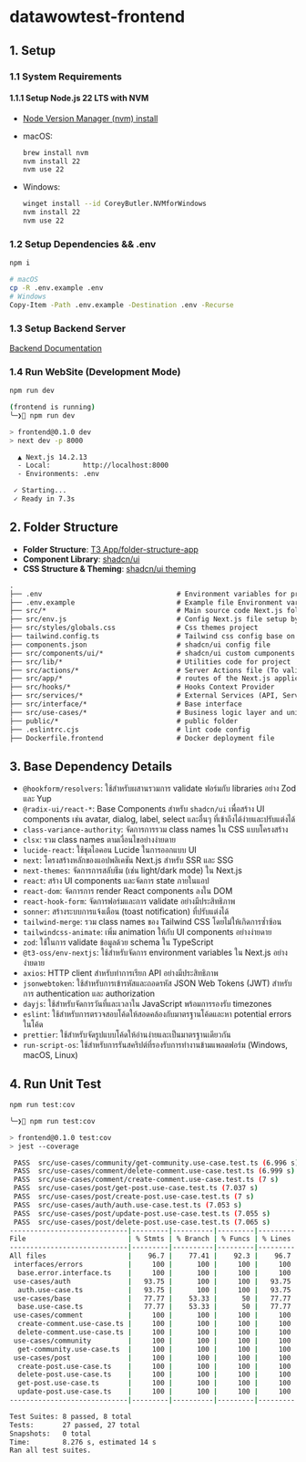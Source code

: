# datawowtest-frontend

## 1. Setup

### 1.1 System Requirements

#### 1.1.1 Setup Node.js 22 LTS with NVM

- [Node Version Manager (nvm) install](https://github.com/nvm-sh/nvm)
- macOS:

  ```sh
  brew install nvm
  nvm install 22
  nvm use 22
  ```

- Windows:
  ```sh
  winget install --id CoreyButler.NVMforWindows
  nvm install 22
  nvm use 22
  ```

### 1.2 Setup Dependencies && .env

```sh
npm i

# macOS
cp -R .env.example .env
# Windows
Copy-Item -Path .env.example -Destination .env -Recurse
```

### 1.3 Setup Backend Server

[Backend Documentation](../backend/README.md)

### 1.4 Run WebSite (Development Mode)

```sh
npm run dev

(frontend is running)
╰─❯ npm run dev

> frontend@0.1.0 dev
> next dev -p 8000

  ▲ Next.js 14.2.13
  - Local:        http://localhost:8000
  - Environments: .env

 ✓ Starting...
 ✓ Ready in 7.3s
```

## 2. Folder Structure

- **Folder Structure**: [T3 App/folder-structure-app](https://create.t3.gg/en/folder-structure-app?packages=tailwind#overview)
- **Component Library**: [shadcn/ui](https://ui.shadcn.com/docs/installation/next)
- **CSS Structure & Theming**: [shadcn/ui theming](https://ui.shadcn.com/docs/theming)

```txt
.
├── .env                                 # Environment variables for project 
├── .env.example                         # Example file Environment variables 
├── src/*                                # Main source code Next.js folder
├── src/env.js                           # Config Next.js file setup by @t3-oss/env-nextjs
├── src/styles/globals.css               # Css themes project
├── tailwind.config.ts                   # Tailwind css config base on globals.css
├── components.json                      # shadcn/ui config file
├── src/components/ui/*                  # shadcn/ui custom cumponents
├── src/lib/*                            # Utilities code for project
├── src/actions/*                        # Server Actions file (To validate input, prepare data and connect useCases.)
├── src/app/*                            # routes of the Next.js application
├── src/hooks/*                          # Hooks Context Provider
├── src/services/*                       # External Services (API, Service Provider)
├── src/interface/*                      # Base interface
├── src/use-cases/*                      # Business logic layer and unit tests
├── public/*                             # public folder
├── .eslintrc.cjs                        # lint code config
├── Dockerfile.frontend                  # Docker deployment file

```

## 3. Base Dependency Details

- `@hookform/resolvers`: ใช้สำหรับผสานรวมการ validate ฟอร์มกับ libraries อย่าง Zod และ Yup
- `@radix-ui/react-*`: Base Components สำหรับ `shadcn/ui` เพื่อสร้าง UI components เช่น avatar, dialog, label, select และอื่นๆ ที่เข้าถึงได้ง่ายและปรับแต่งได้
- `class-variance-authority`: จัดการการรวม class names ใน CSS แบบโครงสร้าง
- `clsx`: รวม class names ตามเงื่อนไขอย่างง่ายดาย
- `lucide-react`: ใช้ชุดไอคอน Lucide ในการออกแบบ UI
- `next`: โครงสร้างหลักของแอปพลิเคชัน Next.js สำหรับ SSR และ SSG
- `next-themes`: จัดการการสลับธีม (เช่น light/dark mode) ใน Next.js
- `react`: สร้าง UI components และจัดการ state ภายในแอป
- `react-dom`: จัดการการ render React components ลงใน DOM
- `react-hook-form`: จัดการฟอร์มและการ validate อย่างมีประสิทธิภาพ
- `sonner`: สร้างระบบการแจ้งเตือน (toast notification) ที่ปรับแต่งได้
- `tailwind-merge`: รวม class names ของ Tailwind CSS โดยไม่ให้เกิดการซ้ำซ้อน
- `tailwindcss-animate`: เพิ่ม animation ให้กับ UI components อย่างง่ายดาย
- `zod`: ใช้ในการ validate ข้อมูลด้วย schema ใน TypeScript
- `@t3-oss/env-nextjs`: ใช้สำหรับจัดการ environment variables ใน Next.js อย่างง่ายดาย
- `axios`: HTTP client สำหรับทำการเรียก API อย่างมีประสิทธิภาพ
- `jsonwebtoken`: ใช้สำหรับการเข้ารหัสและถอดรหัส JSON Web Tokens (JWT) สำหรับการ authentication และ authorization
- `dayjs`: ใช้สำหรับจัดการวันที่และเวลาใน JavaScript พร้อมการรองรับ timezones
- `eslint`: ใช้สำหรับการตรวจสอบโค้ดให้สอดคล้องกับมาตรฐานโค้ดและหา potential errors ในโค้ด
- `prettier`: ใช้สำหรับจัดรูปแบบโค้ดให้อ่านง่ายและเป็นมาตรฐานเดียวกัน
- `run-script-os`: ใช้สำหรับการรันสคริปต์ที่รองรับการทำงานข้ามแพลตฟอร์ม (Windows, macOS, Linux)

## 4. Run Unit Test

```sh
npm run test:cov

╰─❯ npm run test:cov

> frontend@0.1.0 test:cov
> jest --coverage

 PASS  src/use-cases/community/get-community.use-case.test.ts (6.996 s)
 PASS  src/use-cases/comment/delete-comment.use-case.test.ts (6.999 s)
 PASS  src/use-cases/comment/create-comment.use-case.test.ts (7 s)                                 
 PASS  src/use-cases/post/get-post.use-case.test.ts (7.037 s)                                      
 PASS  src/use-cases/post/create-post.use-case.test.ts (7 s)
 PASS  src/use-cases/auth/auth.use-case.test.ts (7.053 s)                                          
 PASS  src/use-cases/post/update-post.use-case.test.ts (7.055 s)                                   
 PASS  src/use-cases/post/delete-post.use-case.test.ts (7.065 s)                                   
-----------------------------|---------|----------|---------|---------|-------------------
File                         | % Stmts | % Branch | % Funcs | % Lines | Uncovered Line #s 
-----------------------------|---------|----------|---------|---------|-------------------
All files                    |    96.7 |    77.41 |    92.3 |    96.7 |                   
 interfaces/errors           |     100 |      100 |     100 |     100 |                   
  base.error.interface.ts    |     100 |      100 |     100 |     100 |                   
 use-cases/auth              |   93.75 |      100 |     100 |   93.75 |                   
  auth.use-case.ts           |   93.75 |      100 |     100 |   93.75 | 39                
 use-cases/base              |   77.77 |    53.33 |      50 |   77.77 |                   
  base.use-case.ts           |   77.77 |    53.33 |      50 |   77.77 | 34-35             
 use-cases/comment           |     100 |      100 |     100 |     100 |                   
  create-comment.use-case.ts |     100 |      100 |     100 |     100 |                   
  delete-comment.use-case.ts |     100 |      100 |     100 |     100 |                   
 use-cases/community         |     100 |      100 |     100 |     100 |                   
  get-community.use-case.ts  |     100 |      100 |     100 |     100 |                   
 use-cases/post              |     100 |      100 |     100 |     100 | 
  create-post.use-case.ts    |     100 |      100 |     100 |     100 | 
  delete-post.use-case.ts    |     100 |      100 |     100 |     100 | 
  get-post.use-case.ts       |     100 |      100 |     100 |     100 | 
  update-post.use-case.ts    |     100 |      100 |     100 |     100 | 
-----------------------------|---------|----------|---------|---------|-------------------

Test Suites: 8 passed, 8 total
Tests:       27 passed, 27 total
Snapshots:   0 total
Time:        8.276 s, estimated 14 s
Ran all test suites.
```
